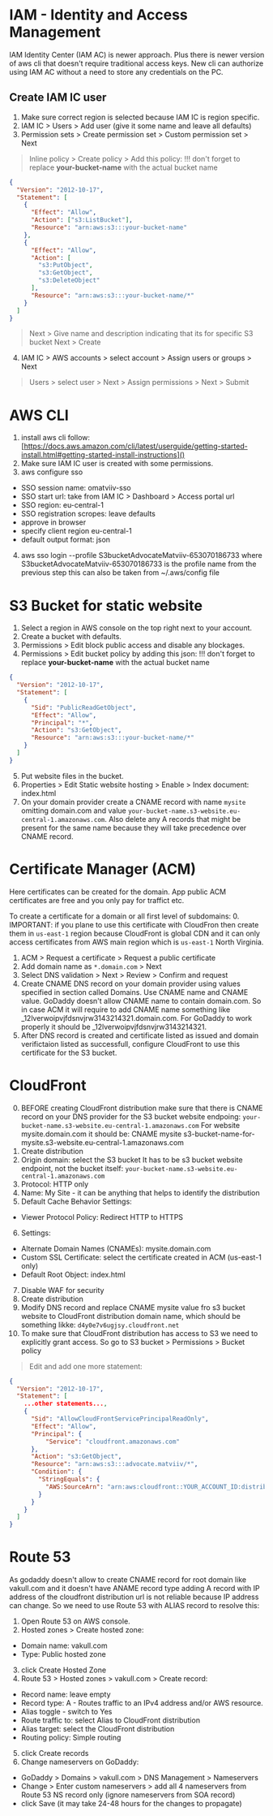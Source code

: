 # IAM - Identity and Access Management
IAM Identity Center (IAM AC) is newer approach.
Plus there is newer version of aws cli that doesn't require traditional access
keys. New cli can authorize using IAM AC without a need to store any
credentials on the PC.


## Create IAM IC user
1. Make sure correct region is selected because IAM IC is region specific. 
2. IAM IC > Users > Add user (give it some name and leave all defaults)
3. Permission sets > Create permission set > Custom permission set > Next
 >  Inline policy > Create policy > Add this policy:
!!! don't forget to replace **your-bucket-name** with the actual bucket name
```json
{
  "Version": "2012-10-17",
  "Statement": [
    {
      "Effect": "Allow",
      "Action": ["s3:ListBucket"],
      "Resource": "arn:aws:s3:::your-bucket-name"
    },
    {
      "Effect": "Allow",
      "Action": [
        "s3:PutObject",
        "s3:GetObject",
        "s3:DeleteObject"
      ],
      "Resource": "arn:aws:s3:::your-bucket-name/*"
    }
  ]
}
```
 > Next > Give name and description indicating that its for specific S3 bucket
 > Next > Create
4. IAM IC > AWS accounts > select account > Assign users or groups > Next
 > Users > select user > Next > Assign permissions > Next > Submit




# AWS CLI
1. install aws cli follow: [https://docs.aws.amazon.com/cli/latest/userguide/getting-started-install.html#getting-started-install-instructions]()
2. Make sure IAM IC user is created with some permissions.
3. aws configure sso
- SSO session name: omatviiv-sso 
- SSO start url: take from IAM IC > Dashboard > Access portal url
- SSO region: eu-central-1
- SSO registration scropes: leave defaults
- approve in browser
- specify client region eu-central-1
- default output format: json
4. aws sso login --profile S3bucketAdvocateMatviiv-653070186733
where S3bucketAdvocateMatviiv-653070186733 is the profile name from the previous step
this can also be taken from ~/.aws/config file




# S3 Bucket for static website
1. Select a region in AWS console on the top right next to your account.
2. Create a bucket with defaults.
3. Permissions > Edit block public access and disable any blockages.
4. Permissions > Edit bucket policy by adding this json:
!!! don't forget to replace **your-bucket-name** with the actual bucket name
```json
{
  "Version": "2012-10-17",
  "Statement": [
    {
      "Sid": "PublicReadGetObject",
      "Effect": "Allow",
      "Principal": "*",
      "Action": "s3:GetObject",
      "Resource": "arn:aws:s3:::your-bucket-name/*"
    }
  ]
}
```
5. Put website files in the bucket.
6. Properties > Edit Static website hosting > Enable > Index document: index.html
7. On your domain provider create a CNAME record with name `mysite` omitting domain.com
and value `your-bucket-name.s3-website.eu-central-1.amazonaws.com`.
Also delete any A records that might be present for the same name because they
will take precedence over CNAME record.




# Certificate Manager (ACM)
Here certificates can be created for the domain. App public ACM certificates
are free and you only pay for traffict etc.

To create a certificate for a domain or all first level of subdomains:
0. IMPORTANT: if you plane to use this certificate with CloudFron then create
them in `us-east-1` region because CloudFront is global CDN and it can only access
certificates from AWS main region which is `us-east-1` North Virginia.
1. ACM > Request a certificate > Request a public certificate
2. Add domain name as `*.domain.com` > Next
3. Select DNS validation > Next > Review > Confirm and request
4. Create CNAME DNS record on your domain provider using values specified in
section called Domains. Use CNAME name and CNAME value.
GoDaddy doesn't allow CNAME name to contain domain.com. So in case ACM it will
require to add CNAME name something like _12lverwoipvjfdsnvjrw3143214321.domain.com.
For GoDaddy to work properly it should be _12lverwoipvjfdsnvjrw3143214321.
5. After DNS record is created and certificate listed as issued and domain verifictaion
listed as successfull, configure CloudFront to use this certificate for the S3 bucket.




# CloudFront
0. BEFORE creating CloudFront distribution make sure that there is CNAME record on
your DNS provider for the S3 bucket website endpoing:
`your-bucket-name.s3-website.eu-central-1.amazonaws.com`
For website mysite.domain.com it should be:
CNAME mysite s3-bucket-name-for-mysite.s3-website.eu-central-1.amazonaws.com
1. Create distribution
2. Origin domain: select the S3 bucket
It has to be s3 bucket website endpoint, not the bucket itself:
`your-bucket-name.s3-website.eu-central-1.amazonaws.com`
3. Protocol: HTTP only
4. Name: My Site - it can be anything that helps to identify the distribution
5. Default Cache Behavior Settings:
- Viewer Protocol Policy: Redirect HTTP to HTTPS
6. Settings:
- Alternate Domain Names (CNAMEs): mysite.domain.com
- Custom SSL Certificate: select the certificate created in ACM (us-east-1 only)
- Default Root Object: index.html
7. Disable WAF for security
8. Create distribution
9. Modify DNS record and replace CNAME mysite value fro s3 bucket website to
CloudFront distribution domain name, which should be something likke:
`d4y0e7v6ugjsy.cloudfront.net`
10. To make sure that CloudFront distribution has access to S3 we need to
explicitly grant access. So go to S3 bucket > Permissions > Bucket policy
> Edit and add one more statement:
```json
{
  "Version": "2012-10-17",
  "Statement": [
    ...other statements...,
    {
      "Sid": "AllowCloudFrontServicePrincipalReadOnly",
      "Effect": "Allow",
      "Principal": {
          "Service": "cloudfront.amazonaws.com"
      },
      "Action": "s3:GetObject",
      "Resource": "arn:aws:s3:::advocate.matviiv/*",
      "Condition": {
        "StringEquals": {
          "AWS:SourceArn": "arn:aws:cloudfront::YOUR_ACCOUNT_ID:distribution/CLOUD_DISTRIBUTION_ID"
        }
      }
    }
  ]
}
```




# Route 53
As godaddy doesn't allow to create CNAME record for root domain like vakull.com
and it doesn't have ANAME record type adding A record with IP address of the
cloudfront distribution url is not reliable because IP address can change.
So we need to use Route 53 with ALIAS record to resolve this:
1. Open Route 53 on AWS console.
2. Hosted zones > Create hosted zone:
  - Domain name: vakull.com
  - Type: Public hosted zone
3. click Create Hosted Zone
4. Route 53 > Hosted zones > vakull.com > Create record:
  - Record name: leave empty
  - Record type: A - Routes traffic to an IPv4 address and/or AWS resource.
  - Alias toggle - switch to Yes
  - Route traffic to: select Alias to CloudFront distribution
  - Alias target: select the CloudFront distribution
  - Routing policy: Simple routing
5. click Create records
6. Change nameservers on GoDaddy:
  - GoDaddy > Domains > vakull.com > DNS Management > Nameservers
  - Change > Enter custom nameservers > add all 4 nameservers from Route 53
    NS record only (ignore nameservers from SOA record)
  - click Save
  (it may take 24-48 hours for the changes to propagate)
